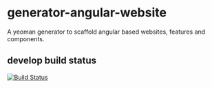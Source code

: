 # generator-angular-website
A yeoman generator to scaffold angular based websites, features and components.

## develop build status
[![Build Status](https://travis-ci.org/manapaho/generator-angular-website.svg?branch=develop)](https://travis-ci.org/manapaho/generator-angular-website)
